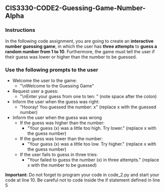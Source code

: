 ## CIS3330-CODE2-Guessing-Game-Number-Alpha

### Instructions

In the following code assignment, you are going to create an **interactive number guessing game**, in which the user has **three attempts** to **guess a random number from 1 to 10**. Furthermore, the game must tell the user if their guess was lower or higher than the number to be guessed.

### Use the following prompts to the user

* Welcome the user to the game: 
  - "\nWelcome to the Guessing Game"
* Request user a guess: 
  - "\nEnter your guess from one to ten: " (note space after the colon)
* Inform the user when the guess was right: 
  - "Hooray! You guessed the number: x" (replace x with the guessed number)
* Inform the user when the guess was wrong
  - If the guess was higher than the number: 
    + "Your guess (x) was a little too high. Try lower." (replace x with the guess number)
  - If the guess was lower than the number: 
    + "Your guess (x) was a little too low. Try higher." (replace x with the guess number)
  - If the user fails to guess in three tries: 
    + "Your failed to guess the number (x) in three attempts." (replace x with the number to be guessed)
    
**Important:** Do not forget to program your code in code_2.py and start your code at line 10. Be careful not to code inside the if statement defined in line 5
